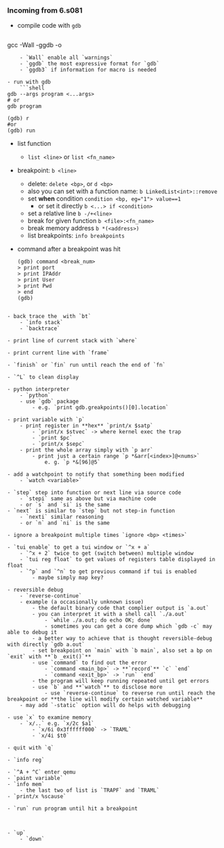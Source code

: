 ### Incoming from 6.s081

- compile code with `gdb`
	```shell
gcc -Wall -ggdb -o <program> <source>
```
	- `Wall` enable all `warnings`
	- `ggdb` the most expressive format for `gdb`
	- `ggdb3` if information for macro is needed

- run with gdb
	```shell
gdb --args program <...args>
# or
gdb program

(gdb) r
#or
(gdb) run
```

- list function
	- `list <line>` or `list <fn_name>`
 
- breakpoint: `b <line>`
	- delete: `delete <bp>`, or `d <bp>` 
	- also you can set with a function name: `b LinkedList<int>::remove`
	- set **when** condition `condition <bp, eg="1"> value==1`
		- or set it directly `b <...> if <condition>`
	- set a relative line `b -/+<line>`
	- break for given function `b <file>:<fn_name>`
	- break memory address `b *(<address>)`
	- list breakpoints: `info breakpoints`

- command after a breakpoint was hit
	```shell
	(gdb) command <break_num>
	> print port
	> print IPAddr
	> print User
	> print Pwd
	> end
	(gdb)
```

- back trace the  with `bt`
	- `info stack`
	- `backtrace`

- print line of current stack with `where`

- print current line with `frame`

- `finish` or `fin` run until reach the end of `fn`

- `^L` to clean display

- python interpreter
	- `python`
	- use `gdb` package
		- e.g. `print gdb.greakpoints()[0].location`

- print variable with `p`
	- print register in **hex** `print/x $satp`
		- `print/x $stvec` -> where kernel exec the trap
		- `print $pc`
		- `print/x $sepc`
	- print the whole array simply with `p arr`
		- print just a certain range `p *&arr[<index>]@<nums>`
			e. g. `p *&[96]@5`

- add a watchpoint to notify that something been modified 
	- `watch <variable>`

- `step` step into function or next line via source code
	- `stepi` same as above but via machine code
	- or `s` and `si` is the same
- `next` is similar to `step` but not step-in function
	- `nexti` similar reasoning
	- or `n` and `ni` is the same

- ignore a breakpoint multiple times `ignore <bp> <times>`

- `tui enable` to get a tui window or `^x + a`
	- `^x + 2` twice to get (switch between) multiple window
	- `tui reg float` to get values of registers table displayed in float
	- `^p` and `^n` to get previous command if tui is enabled
		- maybe simply map key?

- reversible debug
	- `reverse-continue`
	- example (a occasionally unknown issue)
		- the default binary code that complier output is `a.out`
		- you can interpret it with a shell call `./a.out`
			- `while ./a.out; do echo OK; done`
			- sometimes you can get a core dump which `gdb -c` may able to debug it
		- a better way to achieve that is thought reversible-debug with directly `gdb a.out`
		- set breakpoint on `main` with `b main`, also set a bp on `exit` with **`b _exit()`**
		- use `command` to find out the error 
			- `command <main_bp>` -> **`record`** `c` `end`
			- `command <exit_bp>` -> `run` `end`
		- the program will keep running repeated until get errors
		- use `b` and **`watch`** to disclose more
			- use `reverse-continue` to reverse run until reach the breakpoint or **the line will modify certain watched variable**
	- may add `-static` option will do helps with debugging

- use `x` to examine memory
	- `x/..` e.g. `x/2c $a1`
		- `x/6i 0x3ffffff000` -> `TRAML`
		- `x/4i $t0`

- quit with `q`

- `info reg`

- `^A + ^C` enter qemu
- `paint variable`	
- `info mem`
	- the last two of list is `TRAPF` and `TRAML`
- `print/x %scause`

- `run` run program until hit a breakpoint



- `up`
	- `down`